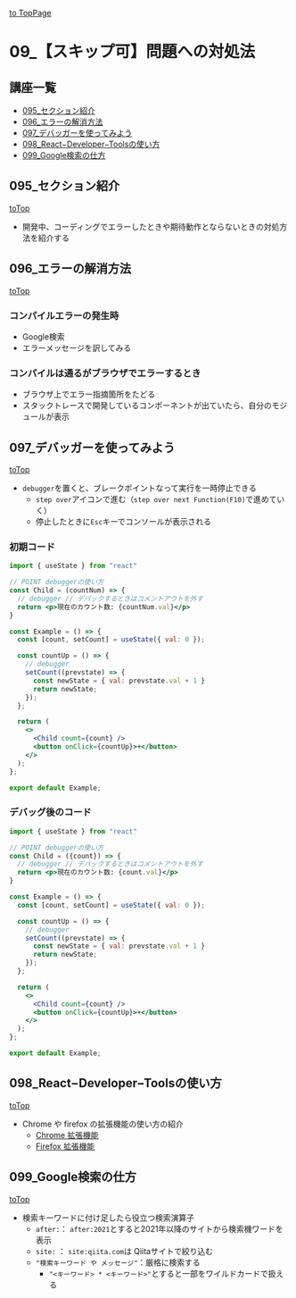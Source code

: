 [to TopPage](../README.md)

# 09_【スキップ可】問題への対処法

## 講座一覧
- [095_セクション紹介](#095_セクション紹介)
- [096_エラーの解消方法](#096_エラーの解消方法)
- [097_デバッガーを使ってみよう](#097_デバッガーを使ってみよう)
- [098_React−Developer−Toolsの使い方](#098_React−Developer−Toolsの使い方)
- [099_Google検索の仕方](#099_Google検索の仕方)


## 095_セクション紹介
[toTop](#)

- 開発中、コーディングでエラーしたときや期待動作とならないときの対処方法を紹介する

## 096_エラーの解消方法
[toTop](#)

### コンパイルエラーの発生時
- Google検索
- エラーメッセージを訳してみる

### コンパイルは通るがブラウザでエラーするとき

- ブラウザ上でエラー指摘箇所をたどる
- スタックトレースで開発しているコンポーネントが出ていたら、自分のモジュールが表示

## 097_デバッガーを使ってみよう
[toTop](#)

- `debugger`を置くと、ブレークポイントなって実行を一時停止できる
  * `step over`アイコンで進む（`step over next Function(F10)`で進めていく）
  * 停止したときに`Esc`キーでコンソールが表示される

### 初期コード
```jsx
import { useState } from "react"

// POINT debuggerの使い方
const Child = (countNum) => {
  // debugger // デバックするときはコメントアウトを外す
  return <p>現在のカウント数: {countNum.val}</p>
}

const Example = () => {
  const [count, setCount] = useState({ val: 0 });

  const countUp = () => {
    // debugger
    setCount((prevstate) => {
      const newState = { val: prevstate.val + 1 }
      return newState;
    });
  };

  return (
    <>
      <Child count={count} />
      <button onClick={countUp}>+</button>
    </>
  );
};

export default Example;
```

### デバッグ後のコード
```jsx
import { useState } from "react"

// POINT debuggerの使い方
const Child = ({count}) => {
  // debugger // デバックするときはコメントアウトを外す
  return <p>現在のカウント数: {count.val}</p>
}

const Example = () => {
  const [count, setCount] = useState({ val: 0 });

  const countUp = () => {
    // debugger
    setCount((prevstate) => {
      const newState = { val: prevstate.val + 1 }
      return newState;
    });
  };

  return (
    <>
      <Child count={count} />
      <button onClick={countUp}>+</button>
    </>
  );
};

export default Example;
```



## 098_React−Developer−Toolsの使い方
[toTop](#)

- Chrome や firefox の拡張機能の使い方の紹介
  * [Chrome 拡張機能](https://chrome.google.com/webstore/detail/react-developer-tools/fmkadmapgofadopljbjfkapdkoienihi?hl=ja)
  * [Firefox 拡張機能](https://addons.mozilla.org/ja/firefox/addon/react-devtools/)

## 099_Google検索の仕方
[toTop](#)

- 検索キーワードに付け足したら役立つ検索演算子
  * `after:`： `after:2021`とすると2021年以降のサイトから検索機ワードを表示
  * `site:` ： `site:qiita.com`は Qiitaサイトで絞り込む
  * `"検索キーワード や メッセージ"`：厳格に検索する
    * `"<キーワード> * <キーワード>"`とすると一部をワイルドカードで扱える

